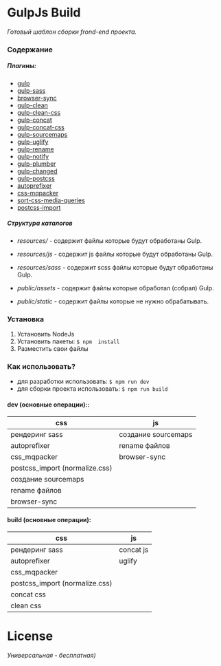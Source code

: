 # GulpJs Build
*Готовый шаблон сборки frond-end проекта.*

### Содержание
##### Плагины:
- [gulp](https://www.npmjs.com/package/gulp "NPM - документация") 
- [gulp-sass](https://www.npmjs.com/package/gulp-sass "NPM - документация") 
- [browser-sync](https://browsersync.io/docs/gulp " Документация") 
- [gulp-clean](https://www.npmjs.com/package/gulp-clean " Документация") 
- [gulp-clean-css](https://www.npmjs.com/package/gulp-clean-css "NPM - документация") 
- [gulp-concat](https://www.npmjs.com/package/gulp-concat "NPM - документация") 
- [gulp-concat-css](https://www.npmjs.com/package/gulp-concat-css "NPM - документация") 
- [gulp-sourcemaps](https://www.npmjs.com/package/gulp-sourcemaps "NPM - документация") 
- [gulp-uglify](https://www.npmjs.com/package/gulp-uglify "NPM - документация") 
- [gulp-rename](https://www.npmjs.com/package/gulp-rename "NPM - документация") 
- [gulp-notify](https://www.npmjs.com/package/gulp-notify "NPM - документация") 
- [gulp-plumber](https://www.npmjs.com/package/gulp-plumber "NPM - документация") 
- [gulp-changed](https://www.npmjs.com/package/gulp-changed "NPM - документация") 
- [gulp-postcss](https://www.npmjs.com/package/gulp-postcss "NPM - документация") 
- [autoprefixer](https://www.npmjs.com/package/autoprefixer "NPM - документация") 
- [css-mqpacker](https://www.npmjs.com/package/css-mqpacker "NPM - документация") 
- [sort-css-media-queries](https://www.npmjs.com/package/sort-css-media-queries "NPM - документация") 
- [postcss-import](https://www.npmjs.com/package/postcss-import "NPM - документация") 

##### Структура  каталогов
- *resources/* - содержит  файлы которые будут обработаны Gulp.
- *resources/js* - cодержит  js файлы которые будут обработаны Gulp.
- *resources/sass* - содержит  scss файлы которые будут обработаны Gulp.


- *public/assets* - cодержит файлы которые обработал (собрал) Gulp.
- *public/static* - содержит файлы которые не нужно обрабатывать.


### Установка
1. Установить NodeJs
2. Установить пакеты: `$ npm  install`
3. Разместить свои файлы


### Как использовать?
- для разработки  использовать: `$ npm run dev`
- для сборки проекта использовать: `$ npm run build`


#### dev (основные операции)::

| css | js |
| ------ | ------ |
|рендеринг sass| создание sourcemaps|
|autoprefixer| rename файлов |
|css_mqpacker|browser-sync|
|postcss_import (normalize.css)||
|создание sourcemaps||
|rename файлов ||
|browser-sync||


#### build (основные операции):

| css | js |
| ------ | ------ |
|рендеринг sass| concat js|
|autoprefixer|uglify|
|css_mqpacker||
|postcss_import (normalize.css)||
|concat css||
|clean css||



# License
*Универсальная - бесплатная)*
